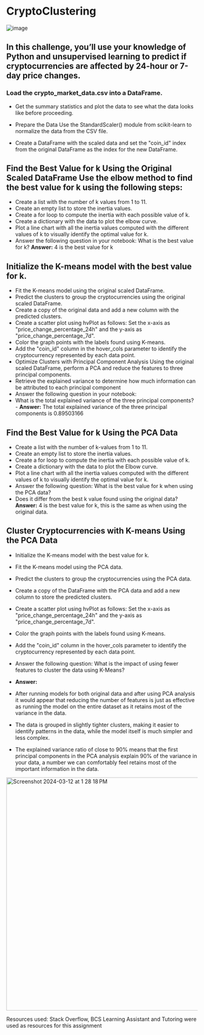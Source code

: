 # CryptoClustering

![image](https://github.com/meehal0203/CryptoClustering/assets/146681542/bb5afb57-4cb1-4a41-860e-ad8e7a764ea6)

## In this challenge, you’ll use your knowledge of Python and unsupervised learning to predict if cryptocurrencies are affected by 24-hour or 7-day price changes.

### Load the crypto_market_data.csv into a DataFrame.

* Get the summary statistics and plot the data to see what the data looks like before proceeding.

* Prepare the Data Use the StandardScaler() module from scikit-learn to normalize the data from the CSV file.

* Create a DataFrame with the scaled data and set the "coin_id" index from the original DataFrame as the index for the new DataFrame.


## Find the Best Value for k Using the Original Scaled DataFrame Use the elbow method to find the best value for k using the following steps:
* Create a list with the number of k values from 1 to 11.
* Create an empty list to store the inertia values.
* Create a for loop to compute the inertia with each possible value of k.
*  Create a dictionary with the data to plot the elbow curve.
*  Plot a line chart with all the inertia values computed with the different values of k to visually identify the optimal value for k.
*  Answer the following question in your notebook: What is the best value for k? **Answer:** 4 is the best value for k

## Initialize the K-means model with the best value for k. 
* Fit the K-means model using the original scaled DataFrame.
* Predict the clusters to group the cryptocurrencies using the original scaled DataFrame.
* Create a copy of the original data and add a new column with the predicted clusters.
* Create a scatter plot using hvPlot as follows: Set the x-axis as "price_change_percentage_24h" and the y-axis as "price_change_percentage_7d".
* Color the graph points with the labels found using K-means.
* Add the "coin_id" column in the hover_cols parameter to identify the cryptocurrency represented by each data point.
* Optimize Clusters with Principal Component Analysis Using the original scaled DataFrame, perform a PCA and reduce the features to three principal components.
* Retrieve the explained variance to determine how much information can be attributed to each principal component
* Answer the following question in your notebook:
* What is the total explained variance of the three principal components? - **Answer:** The total explained variance of the three principal components is 0.89503166


## Find the Best Value for k Using the PCA Data 
* Create a list with the number of k-values from 1 to 11. 
* Create an empty list to store the inertia values. 
* Create a for loop to compute the inertia with each possible value of k.
* Create a dictionary with the data to plot the Elbow curve.
* Plot a line chart with all the inertia values computed with the different values of k to visually identify the optimal value for k.
* Answer the following question: What is the best value for k when using the PCA data?
* Does it differ from the best k value found using the original data? **Answer:** 4 is the best value for k, this is the same as when using the original data.

## Cluster Cryptocurrencies with K-means Using the PCA Data

* Initialize the K-means model with the best value for k.
* Fit the K-means model using the PCA data.
* Predict the clusters to group the cryptocurrencies using the PCA data.
* Create a copy of the DataFrame with the PCA data and add a new column to store the predicted clusters.
* Create a scatter plot using hvPlot as follows: Set the x-axis as "price_change_percentage_24h" and the y-axis as "price_change_percentage_7d".
* Color the graph points with the labels found using K-means.
* Add the "coin_id" column in the hover_cols parameter to identify the cryptocurrency represented by each data point.
* Answer the following question: What is the impact of using fewer features to cluster the data using K-Means?
* **Answer:**

* After running models for both original data and after using PCA analysis it would appear that reducing the number of features is just as effective as running the model on the entire dataset as it retains most of the variance in the data.

* The data is grouped in slightly tighter clusters, making it easier to identify patterns in the data, while the model itself is much simpler and less complex.

* The explained variance ratio of close to 90% means that the first principal components in the PCA analysis explain 90% of the variance in your data, a number we can comfortably feel retains most of the important information in the data.
<img width="613" alt="Screenshot 2024-03-12 at 1 28 18 PM" src="https://github.com/meehal0203/CryptoClustering/assets/146681542/604fb42b-34e4-4267-9d82-c6ef93c398bc">

Resources used: Stack Overflow, BCS Learning Assistant and Tutoring were used as resources for this assignment
